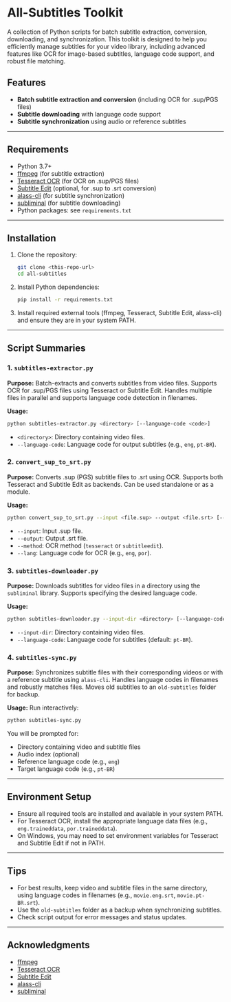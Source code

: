 # All-Subtitles Toolkit

A collection of Python scripts for batch subtitle extraction, conversion, downloading, and synchronization. This toolkit is designed to help you efficiently manage subtitles for your video library, including advanced features like OCR for image-based subtitles, language code support, and robust file matching.

## Features

- **Batch subtitle extraction and conversion** (including OCR for .sup/PGS files)
- **Subtitle downloading** with language code support
- **Subtitle synchronization** using audio or reference subtitles

---

## Requirements

- Python 3.7+
- [ffmpeg](https://ffmpeg.org/) (for subtitle extraction)
- [Tesseract OCR](https://github.com/tesseract-ocr/tesseract) (for OCR on .sup/PGS files)
- [Subtitle Edit](https://github.com/SubtitleEdit/subtitleedit) (optional, for .sup to .srt conversion)
- [alass-cli](https://github.com/kaegi/alass) (for subtitle synchronization)
- [subliminal](https://github.com/Diaoul/subliminal) (for subtitle downloading)
- Python packages: see `requirements.txt`

---

## Installation

1. Clone the repository:
   ```sh
   git clone <this-repo-url>
   cd all-subtitles
   ```
2. Install Python dependencies:
   ```sh
   pip install -r requirements.txt
   ```
3. Install required external tools (ffmpeg, Tesseract, Subtitle Edit, alass-cli) and ensure they are in your system PATH.

---

## Script Summaries

### 1. `subtitles-extractor.py`

**Purpose:**
Batch-extracts and converts subtitles from video files. Supports OCR for .sup/PGS files using Tesseract or Subtitle Edit. Handles multiple files in parallel and supports language code detection in filenames.

**Usage:**

```sh
python subtitles-extractor.py <directory> [--language-code <code>]
```

- `<directory>`: Directory containing video files.
- `--language-code`: Language code for output subtitles (e.g., `eng`, `pt-BR`).

### 2. `convert_sup_to_srt.py`

**Purpose:**
Converts .sup (PGS) subtitle files to .srt using OCR. Supports both Tesseract and Subtitle Edit as backends. Can be used standalone or as a module.

**Usage:**

```sh
python convert_sup_to_srt.py --input <file.sup> --output <file.srt> [--method tesseract|subtitleedit] [--lang <code>]
```

- `--input`: Input .sup file.
- `--output`: Output .srt file.
- `--method`: OCR method (`tesseract` or `subtitleedit`).
- `--lang`: Language code for OCR (e.g., `eng`, `por`).

### 3. `subtitles-downloader.py`

**Purpose:**
Downloads subtitles for video files in a directory using the `subliminal` library. Supports specifying the desired language code.

**Usage:**

```sh
python subtitles-downloader.py --input-dir <directory> [--language-code <code>]
```

- `--input-dir`: Directory containing video files.
- `--language-code`: Language code for subtitles (default: `pt-BR`).

### 4. `subtitles-sync.py`

**Purpose:**
Synchronizes subtitle files with their corresponding videos or with a reference subtitle using `alass-cli`. Handles language codes in filenames and robustly matches files. Moves old subtitles to an `old-subtitles` folder for backup.

**Usage:**
Run interactively:

```sh
python subtitles-sync.py
```

You will be prompted for:

- Directory containing video and subtitle files
- Audio index (optional)
- Reference language code (e.g., `eng`)
- Target language code (e.g., `pt-BR`)

---

## Environment Setup

- Ensure all required tools are installed and available in your system PATH.
- For Tesseract OCR, install the appropriate language data files (e.g., `eng.traineddata`, `por.traineddata`).
- On Windows, you may need to set environment variables for Tesseract and Subtitle Edit if not in PATH.

---

## Tips

- For best results, keep video and subtitle files in the same directory, using language codes in filenames (e.g., `movie.eng.srt`, `movie.pt-BR.srt`).
- Use the `old-subtitles` folder as a backup when synchronizing subtitles.
- Check script output for error messages and status updates.

---

## Acknowledgments

- [ffmpeg](https://ffmpeg.org/)
- [Tesseract OCR](https://github.com/tesseract-ocr/tesseract)
- [Subtitle Edit](https://github.com/SubtitleEdit/subtitleedit)
- [alass-cli](https://github.com/kaegi/alass)
- [subliminal](https://github.com/Diaoul/subliminal)
